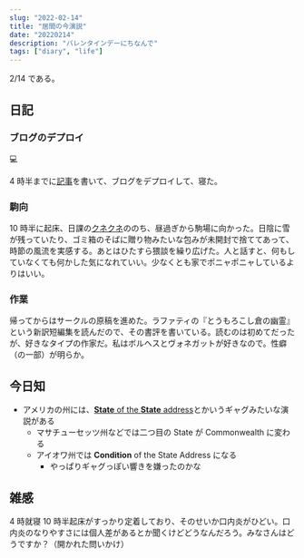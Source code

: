 ```yaml
---
slug: "2022-02-14"
title: "居間の今演説"
date: "20220214"
description: "バレンタインデーにちなんで"
tags: ["diary", "life"]
---
```


2/14 である。

## 日記

### ブログのデプロイ

:computer:

4 時半までに[記事](/blog/posts/blog-renewal)を書いて、ブログをデプロイして、寝た。

### 駒向

10 時半に起床、日課の[クネクネ](https://kuneku.net)ののち、昼過ぎから駒場に向かった。日陰に雪が残っていたり、ゴミ箱のそばに贈り物みたいな包みが未開封で捨ててあって、時節の風流を実感する。あとはひたすら猥談を繰り広げた。人と話すと、何もしていなくても何かした気になれていい。少なくとも家でポニャポニャしているよりはいい。

### 作業

帰ってからはサークルの原稿を進めた。ラファティの『とうもろこし倉の幽霊』という新訳短編集を読んだので、その書評を書いている。読むのは初めてだったが、好きなタイプの作家だ。私はボルヘスとヴォネガットが好きなので。性癖（の一部）が明らか。

## 今日知

- アメリカの州には、[**State** of the **State** address](https://en.wikipedia.org/wiki/State_of_the_State_address)とかいうギャグみたいな演説がある
  - マサチューセッツ州などでは二つ目の State が Commonwealth に変わる
  - アイオワ州では **Condition** of the State Address になる
    - やっぱりギャグっぽい響きを嫌ったのかな

## 雑感

4 時就寝 10 時半起床がすっかり定着しており、そのせいか口内炎がひどい。口内炎のなりやすさには個人差があるとか聞くけどどうなんだろう。みなさんはどうですか？（開かれた問いかけ）
